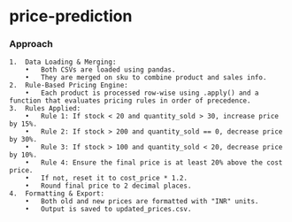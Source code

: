 # price-prediction
### Approach
	1.	Data Loading & Merging:
	    •	Both CSVs are loaded using pandas.
	    •	They are merged on sku to combine product and sales info.
	2.	Rule-Based Pricing Engine:
	    •	Each product is processed row-wise using .apply() and a function that evaluates pricing rules in order of precedence.
	3.	Rules Applied:
	    •	Rule 1: If stock < 20 and quantity_sold > 30, increase price by 15%.
	    •	Rule 2: If stock > 200 and quantity_sold == 0, decrease price by 30%.
	    •	Rule 3: If stock > 100 and quantity_sold < 20, decrease price by 10%.
	    •	Rule 4: Ensure the final price is at least 20% above the cost price.
	    •	If not, reset it to cost_price * 1.2.
	    •	Round final price to 2 decimal places.
	4.	Formatting & Export:
	    •	Both old and new prices are formatted with "INR" units.
	    •	Output is saved to updated_prices.csv.
